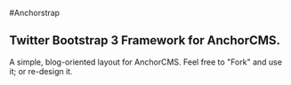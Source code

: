 #Anchorstrap

## Twitter Bootstrap 3 Framework for AnchorCMS.

A simple, blog-oriented layout for AnchorCMS. Feel free to "Fork" and use it; or re-design it.
